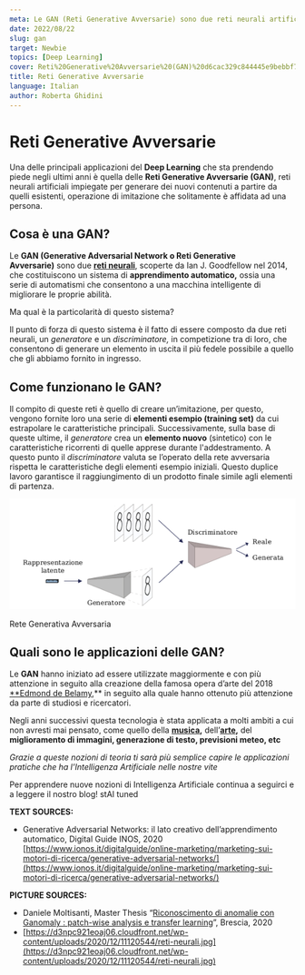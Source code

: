 ```yaml
---
meta: Le GAN (Reti Generative Avversarie) sono due reti neurali artificiali in grado di generare nuovi elementi a partire da contenuti esistenti.
date: 2022/08/22
slug: gan
target: Newbie
topics: [Deep Learning]
cover: Reti%20Generative%20Avversarie%20(GAN)%20d6cac329c844445e9bebbf721ab61c73/Reti_neurali.jpg
title: Reti Generative Avversarie
language: Italian
author: Roberta Ghidini
---
```

# Reti Generative Avversarie

Una delle principali applicazioni del **Deep Learning** che sta prendendo piede negli ultimi anni è quella delle **Reti Generative Avversarie (GAN)**, reti neurali artificiali impiegate per generare dei nuovi contenuti a partire da quelli esistenti, operazione di imitazione che solitamente è affidata ad una persona.

## Cosa è una GAN?

Le **GAN (Generative Adversarial Network o Reti Generative Avversarie)** sono due **[reti neurali](https://www.notion.so/Cosa-sono-le-reti-neurali-artificiali-stAi-tuned-bcd727bf526340d5ace91e66986208a9)**, scoperte da Ian J. Goodfellow nel 2014, che costituiscono un sistema di **apprendimento automatico,** ossia una serie di automatismi che consentono a una macchina intelligente di migliorare le proprie abilità.

Ma qual è la particolarità di questo sistema? 

Il punto di forza di questo sistema è il fatto di essere composto da due reti neurali, un *generatore* e un *discriminatore,* in competizione tra di loro, che consentono di generare un elemento in uscita il più fedele possibile a quello che gli abbiamo fornito in ingresso. 

## Come funzionano le GAN?

Il compito di queste reti è quello di creare un’imitazione, per questo, vengono fornite loro una serie di **elementi esempio (training set)** da cui estrapolare le caratteristiche principali. Successivamente, sulla base di queste ultime, il *generatore* crea un **elemento nuovo** (sintetico) con le caratteristiche ricorrenti di quelle apprese durante l'addestramento. A questo punto il *discriminatore* valuta se l’operato della rete avversaria rispetta le caratteristiche degli elementi esempio iniziali. Questo duplice lavoro garantisce il raggiungimento di un prodotto finale simile agli elementi di partenza.

![Rete Generativa Avversaria](Reti%20Generative%20Avversarie%20(GAN)%20d6cac329c844445e9bebbf721ab61c73/Untitled.png)

Rete Generativa Avversaria

## Quali sono le applicazioni delle GAN?

Le **GAN** hanno iniziato ad essere utilizzate maggiormente e con più attenzione in seguito alla creazione della famosa opera d’arte del 2018 [**Edmond de Belamy](https://www.notion.so/Arte-generata-dall-Intelligenza-Artificiale-stAI-tuned-5846348a7dde4efd94e9e81944d636eb),** in seguito alla quale hanno ottenuto più attenzione da parte di studiosi e ricercatori.

Negli anni successivi questa tecnologia è stata applicata a molti ambiti a cui non avresti mai pensato, come quello della **[musica](https://www.notion.so/Intelligenza-Artificiale-applicata-alla-videosorveglianza-stAI-tuned-a75e3e0de2304087ba2482db7c223d51),** dell’**[arte](https://www.notion.so/Intelligenza-Artificiale-applicata-alla-videosorveglianza-stAI-tuned-a75e3e0de2304087ba2482db7c223d51),** del **miglioramento di immagini, generazione di testo, previsioni meteo, etc**

*Grazie a queste nozioni di teoria ti sarà più semplice capire le applicazioni pratiche che ha l’Intelligenza Artificiale nelle nostre vite*

Per apprendere nuove nozioni di Intelligenza Artificiale continua a seguirci e a leggere il nostro blog! stAI tuned 

**TEXT SOURCES:** 

- Generative Adversarial Networks: il lato creativo dell’apprendimento automatico, Digital Guide INOS, 2020 [https://www.ionos.it/digitalguide/online-marketing/marketing-sui-motori-di-ricerca/generative-adversarial-networks/](https://www.ionos.it/digitalguide/online-marketing/marketing-sui-motori-di-ricerca/generative-adversarial-networks/)

**PICTURE SOURCES:**

- Daniele Moltisanti, Master Thesis “[Riconoscimento di anomalie con Ganomaly : patch-wise analysis e transfer learning](https://www.politesi.polimi.it/handle/10589/153182)”, Brescia, 2020
- [https://d3npc921eoaj06.cloudfront.net/wp-content/uploads/2020/12/11120544/reti-neurali.jpg](https://d3npc921eoaj06.cloudfront.net/wp-content/uploads/2020/12/11120544/reti-neurali.jpg)